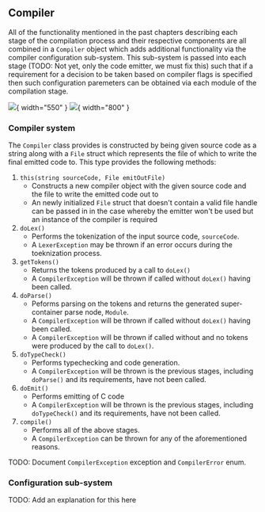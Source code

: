 ## Compiler

All of the functionality mentioned in the past chapters describing each stage of the compilation process and their respective components are all combined in a `Compiler` object which adds additional functionality via the compiler configuration sub-system. This sub-system is passed into each stage (TODO: Not yet, only the code emitter, we must fix this) such that if a requirement for a decision to be taken based on compiler flags is specified then such configuration paremeters can be obtained via each module of the compilation stage.

![](docs/graphs/compiler.circo.png){ width="550" }
![](../../graphs/compiler.circo.svg){ width="800" }

### Compiler system

The `Compiler` class provides is constructed by being given source code as a string along with a `File` struct which represents the file of which to write the final emitted code to. This type provides the following methods:

1. `this(string sourceCode, File emitOutFile)`
    * Constructs a new compiler object with the given source code and the file to write the emitted code out to
    * An newly initialized `File` struct that doesn't contain a valid file handle can be passed in in the case whereby the emitter won't be used but an instance of the compiler is required
2. `doLex()`
    * Performs the tokenization of the input source code, `sourceCode`.
    * A `LexerException` may be thrown if an error occurs during the toeknization process.
3. `getTokens()`
    * Returns the tokens produced by a call to `doLex()`
    * A `CompilerException` will be thrown if called without `doLex()` having been called.
4. `doParse()`
    * Peforms parsing on the tokens and returns the generated super-container parse node, `Module`.
    * A `CompilerException` will be thrown if called without `doLex()` having been called.
    * A `CompilerException` will be thrown if called without and no tokens were produced by the call to `doLex()`.
5. `doTypeCheck()`
    * Performs typechecking and code generation.
    * A `CompilerException` will be thrown is the previous stages, including `doParse()` and its requirements, have not been called.
6. `doEmit()`
    * Performs emitting of C code
    * A `CompilerException` will be thrown is the previous stages, including `doTypeCheck()` and its requirements, have not been called.
7. `compile()`
    * Performs all of the above stages.
    * A `CompilerException` can be thrown for any of the aforementioned reasons.

TODO: Document `CompilerException` exception and `CompilerError` enum.

### Configuration sub-system

TODO: Add an explanation for this here